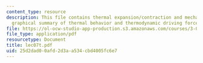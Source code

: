 ```yaml
---
content_type: resource
description: This file contains thermal expansion/contraction and mechanical expansion/compression,
  graphical summary of thermal behavior and thermodynamic driving forces.
file: https://ol-ocw-studio-app-production.s3.amazonaws.com/courses/3-012-fundamentals-of-materials-science-fall-2005/25d2dad00afd2d3aa534cbd4005fc6e7_lec07t.pdf
file_type: application/pdf
resourcetype: Document
title: lec07t.pdf
uid: 25d2dad0-0afd-2d3a-a534-cbd4005fc6e7
---
```

